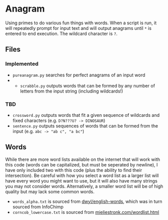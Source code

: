 # Anagram

Using primes to do various fun things with words.
When a script is run, it will repeatedly prompt for input text and will output anagrams until `*` is entered to end execution.
The wildcard character is `?`.

## Files

### Implemented

* `pureanagram.py` searches for perfect anagrams of an input word
* * `scrabble.py` outputs words that can be formed by any number of letters from the input string (including wildcards!)

### TBD

* `crossword.py` outputs words that fit a given sequence of wildcards and fixed characters (e.g. `D?N???U? -> DINOSAUR`)
* `sentence.py` outputs sequences of words that can be formed from the input (e.g. `abc -> "ab c", "a bc"`)

## Words

While there are more word lists available on the internet that will work with this code (words can be capitalized, but must be seperated by newline), I have only included two with this code (plus the ability to find their intersection).
Be careful with how you select a word list as a larger list will have every word you might want to use, but it will also have many strings you may not consider words.
Alternatively, a smaller word list will be of high quality but may lack some common words.

* `words_alpha.txt` is sourced from [dwyl/english-words](https://github.com/dwyl/english-words), which was in turn sourced from InfoChimp
* `corncob_lowercase.txt` is sourced from [mieliestronk.com/wordlist.html](http://www.mieliestronk.com/wordlist.html)

